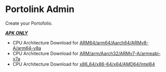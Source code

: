 # Portolink Admin

Create your Portofolio.

<ins>***APK ONLY***</ins>

- CPU Architecture Download for [ARM64/arm64/Aarch64/ARMv8-A/arm64-v8a][1]
- CPU Architecture Download for [ARM/arm/Aarch32/ARMv7-A/armeabi-v7a][2]
- CPU Architecture Download for [x86_64/x86-64/x64/AMD64/Intel64][3]

[1]: https://github.com/zqktlwi4fecvo6ri/Portolink-Admin/releases/download/1.0/Admin-arm64-v8a-release.apk
[2]: https://github.com/zqktlwi4fecvo6ri/Portolink-Admin/releases/download/1.0/Admin-armeabi-v7a-release.apk
[3]: https://github.com/zqktlwi4fecvo6ri/Portolink-Admin/releases/download/1.0/Admin-x86_64-release.apk
